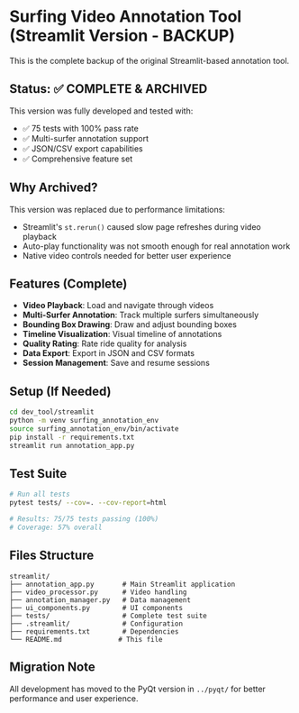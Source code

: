 # Surfing Video Annotation Tool (Streamlit Version - BACKUP)

This is the complete backup of the original Streamlit-based annotation tool.

## Status: ✅ COMPLETE & ARCHIVED

This version was fully developed and tested with:
- ✅ 75 tests with 100% pass rate
- ✅ Multi-surfer annotation support
- ✅ JSON/CSV export capabilities
- ✅ Comprehensive feature set

## Why Archived?

This version was replaced due to performance limitations:
- Streamlit's `st.rerun()` caused slow page refreshes during video playback
- Auto-play functionality was not smooth enough for real annotation work
- Native video controls needed for better user experience

## Features (Complete)

- **Video Playback**: Load and navigate through videos
- **Multi-Surfer Annotation**: Track multiple surfers simultaneously
- **Bounding Box Drawing**: Draw and adjust bounding boxes
- **Timeline Visualization**: Visual timeline of annotations
- **Quality Rating**: Rate ride quality for analysis
- **Data Export**: Export in JSON and CSV formats
- **Session Management**: Save and resume sessions

## Setup (If Needed)

```bash
cd dev_tool/streamlit
python -m venv surfing_annotation_env
source surfing_annotation_env/bin/activate
pip install -r requirements.txt
streamlit run annotation_app.py
```

## Test Suite

```bash
# Run all tests
pytest tests/ --cov=. --cov-report=html

# Results: 75/75 tests passing (100%)
# Coverage: 57% overall
```

## Files Structure

```
streamlit/
├── annotation_app.py       # Main Streamlit application
├── video_processor.py      # Video handling
├── annotation_manager.py   # Data management
├── ui_components.py        # UI components
├── tests/                  # Complete test suite
├── .streamlit/             # Configuration
├── requirements.txt        # Dependencies
└── README.md              # This file
```

## Migration Note

All development has moved to the PyQt version in `../pyqt/` for better performance and user experience. 